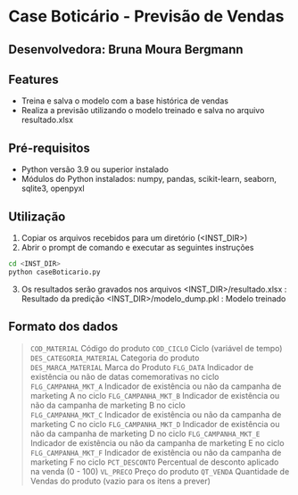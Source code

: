 # Case Boticário - Previsão de Vendas
## Desenvolvedora: Bruna Moura Bergmann

## Features

- Treina e salva o modelo com a base histórica de vendas
- Realiza a previsão utilizando o modelo treinado e salva no arquivo resultado.xlsx

## Pré-requisitos

- Python versão 3.9 ou superior instalado
- Módulos do Python instalados: numpy, pandas, scikit-learn, seaborn, sqlite3, openpyxl

## Utilização

1. Copiar os arquivos recebidos para um diretório (<INST_DIR>)
2. Abrir o prompt de comando e executar as seguintes instruções

```sh
cd <INST_DIR>
python caseBoticario.py
```


3. Os resultados serão gravados nos arquivos
<INST_DIR>/resultado.xlsx  : Resultado da predição
<INST_DIR>/modelo_dump.pkl  : Modelo treinado


## Formato dos dados

> `COD_MATERIAL`           Código do produto
> `COD_CICLO`               Ciclo (variável de tempo)
> `DES_CATEGORIA_MATERIAL`   Categoria do produto   
> `DES_MARCA_MATERIAL`  Marca do Produto
> `FLG_DATA`    Indicador de existência ou não de datas comemorativas no ciclo
> `FLG_CAMPANHA_MKT_A` Indicador de existência ou não da campanha de marketing A no ciclo
> `FLG_CAMPANHA_MKT_B`  Indicador de existência ou não da campanha de marketing B no ciclo          
> `FLG_CAMPANHA_MKT_C` Indicador de existência ou não da campanha de marketing C no ciclo
> `FLG_CAMPANHA_MKT_D` Indicador de existência ou não da campanha de marketing D no ciclo
> `FLG_CAMPANHA_MKT_E` Indicador de existência ou não da campanha de marketing E no ciclo
> `FLG_CAMPANHA_MKT_F` Indicador de existência ou não da campanha de marketing F no ciclo
> `PCT_DESCONTO` Percentual de desconto aplicado na venda (0 - 100)
> `VL_PRECO`  Preço do produto
> `QT_VENDA`  Quantidade de Vendas do produto (vazio para os itens a prever)

